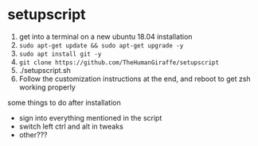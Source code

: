 # setupscript
1. get into a terminal on a new ubuntu 18.04 installation
2. `sudo apt-get update && sudo apt-get upgrade -y`
3. `sudo apt install git -y`
4. `git clone https://github.com/TheHumanGiraffe/setupscript`
5. ./setupscript.sh
6. Follow the customization instructions at the end, and reboot to get zsh working properly

some things to do after installation
- sign into everything mentioned in the script
- switch left ctrl and alt in tweaks
- other???
